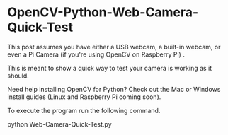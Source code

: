 # OpenCV-Python-Web-Camera-Quick-Test

This post assumes you have either a USB webcam, a built-in webcam, or even a Pi Camera (if you're using OpenCV on Raspberry Pi) .

This is meant to show a quick way to test your camera is working as it should.

Need help installing OpenCV for Python? Check out the Mac or Windows install guides (Linux and Raspberry Pi coming soon).

To execute the program run the following command.

python Web-Camera-Quick-Test.py
